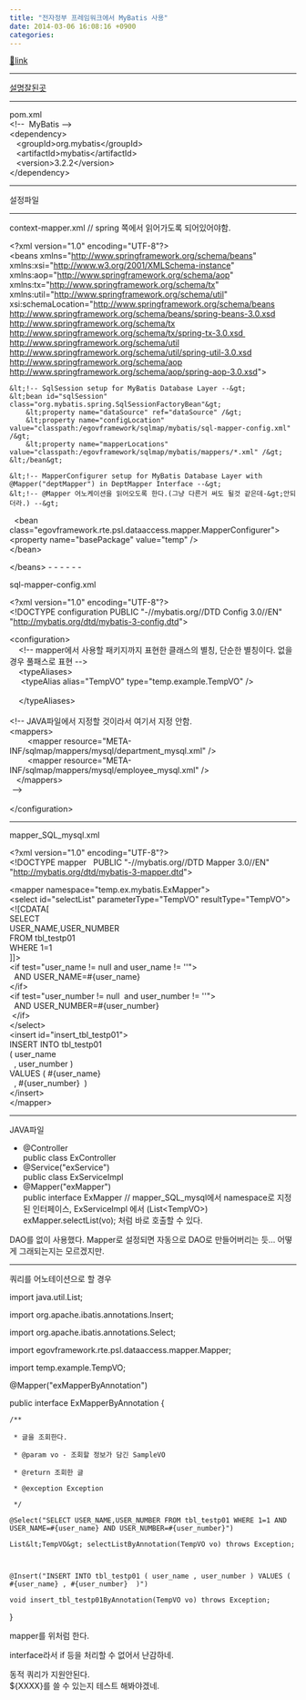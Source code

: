 ```yaml
---
title: "전자정부 프레임워크에서 MyBatis 사용"
date: 2014-03-06 16:08:16 +0900
categories: 
---
```

[🔗link](http://www.mins01.com/mh/tech/read/866)
***


[설명잘된곳](http://mybatis.github.io/mybatis-3/ko/sqlmap-xml.html "설명잘된곳")  
- - - - - -



pom.xml  
&lt;!--  MyBatis --&gt;  
		&lt;dependency&gt;  
		    &lt;groupId&gt;org.mybatis&lt;/groupId&gt;  
		    &lt;artifactId&gt;mybatis&lt;/artifactId&gt;  
		    &lt;version&gt;3.2.2&lt;/version&gt;  
		&lt;/dependency&gt;  
- - - - - -



설정파일  
- - - - - -

context-mapper.xml // spring 쪽에서 읽어가도록 되어있어야함.  
  
&lt;?xml version="1.0" encoding="UTF-8"?&gt;  
&lt;beans xmlns="http://www.springframework.org/schema/beans"  
	xmlns:xsi="http://www.w3.org/2001/XMLSchema-instance"  
	xmlns:aop="http://www.springframework.org/schema/aop"  
	xmlns:tx="http://www.springframework.org/schema/tx"  
	xmlns:util="http://www.springframework.org/schema/util"  
	xsi:schemaLocation="http://www.springframework.org/schema/beans http://www.springframework.org/schema/beans/spring-beans-3.0.xsd  
	http://www.springframework.org/schema/tx http://www.springframework.org/schema/tx/spring-tx-3.0.xsd   
	http://www.springframework.org/schema/util http://www.springframework.org/schema/util/spring-util-3.0.xsd			  
	http://www.springframework.org/schema/aop http://www.springframework.org/schema/aop/spring-aop-3.0.xsd"&gt;  
  
	&lt;!-- SqlSession setup for MyBatis Database Layer --&gt;  
	&lt;bean id="sqlSession" class="org.mybatis.spring.SqlSessionFactoryBean"&gt;  
		&lt;property name="dataSource" ref="dataSource" /&gt;  
		&lt;property name="configLocation" value="classpath:/egovframework/sqlmap/mybatis/sql-mapper-config.xml" /&gt;  
		&lt;property name="mapperLocations" value="classpath:/egovframework/sqlmap/mybatis/mappers/*.xml" /&gt;  
	&lt;/bean&gt;  
  
	&lt;!-- MapperConfigurer setup for MyBatis Database Layer with @Mapper("deptMapper") in DeptMapper Interface --&gt;  
	&lt;!-- @Mapper 어노케이션을 읽어오도록 한다.(그냥 다른거 써도 될것 같은데-&gt;안되더라.) --&gt;	  
 	&lt;bean class="egovframework.rte.psl.dataaccess.mapper.MapperConfigurer"&gt;  
		&lt;property name="basePackage" value="temp" /&gt;  
	&lt;/bean&gt;  
  
&lt;/beans&gt;	- - - - - -

sql-mapper-config.xml  
  
&lt;?xml version="1.0" encoding="UTF-8"?&gt;  
&lt;!DOCTYPE configuration PUBLIC "-//mybatis.org//DTD Config 3.0//EN" "http://mybatis.org/dtd/mybatis-3-config.dtd"&gt;  
  
&lt;configuration&gt;  
    &lt;!-- mapper에서 사용할 패키지까지 표현한 클래스의 별칭, 단순한 별칭이다. 없을 경우 풀패스로 표현 --&gt;  
    &lt;typeAliases&gt;  
    	&lt;typeAlias alias="TempVO" type="temp.example.TempVO" /&gt;  
    	  
    &lt;/typeAliases&gt;  
      
&lt;!-- JAVA파일에서 지정할 것이라서 여기서 지정 안함.  
	&lt;mappers&gt;  
        &lt;mapper resource="META-INF/sqlmap/mappers/mysql/department_mysql.xml" /&gt;  
        &lt;mapper resource="META-INF/sqlmap/mappers/mysql/employee_mysql.xml" /&gt;  
   &lt;/mappers&gt;   
 --&gt;  
   
&lt;/configuration&gt;

- - - - - -

mapper_SQL_mysql.xml  
  
  
&lt;?xml version="1.0" encoding="UTF-8"?&gt;  
&lt;!DOCTYPE mapper   PUBLIC "-//mybatis.org//DTD Mapper 3.0//EN" "http://mybatis.org/dtd/mybatis-3-mapper.dtd"&gt;  
  
&lt;mapper namespace="temp.ex.mybatis.ExMapper"&gt;  
	&lt;select id="selectList" parameterType="TempVO" resultType="TempVO"&gt;  
		&lt;![CDATA[  
			SELECT  
				USER_NAME,USER_NUMBER  
			FROM tbl_testp01   
			WHERE 1=1  
		]]&gt;  
		&lt;if test="user_name != null and user_name != ''"&gt;  
		 	AND USER_NAME=#{user_name}  
		&lt;/if&gt;  
		&lt;if test="user_number != null  and user_number != ''"&gt;  
		 	AND USER_NUMBER=#{user_number}  
		 &lt;/if&gt;		   
	&lt;/select&gt;  
	&lt;insert id="insert_tbl_testp01"&gt;  
			INSERT INTO tbl_testp01   
				( user_name  
				  , user_number )  
			VALUES ( #{user_name}  
				  , #{user_number}  )  
	&lt;/insert&gt;  
&lt;/mapper&gt;  
  
- - - - - -



JAVA파일

- @Controller  
public class ExController
- @Service("exService")  
public class ExServiceImpl
- @Mapper("exMapper")  
public interface ExMapper
// mapper_SQL_mysql에서 namespace로 지정된 인터페이스, ExServiceImpl 에서 (List&lt;TempVO&gt;) exMapper.selectList(vo); 처럼 바로 호출할 수 있다.


DAO를 없이 사용했다. Mapper로 설정되면 자동으로 DAO로 만들어버리는 듯... 어떻게 그래되는지는 모르겠지만.

- - - - - -

쿼리를 어노테이션으로 할 경우



  




import java.util.List;

  


import org.apache.ibatis.annotations.Insert;

import org.apache.ibatis.annotations.Select;

  


import egovframework.rte.psl.dataaccess.mapper.Mapper;

  


import temp.example.TempVO;

  


@Mapper("exMapperByAnnotation")

public interface ExMapperByAnnotation {

		

	/**

	 * 글을 조회한다.

	 * @param vo - 조회할 정보가 담긴 SampleVO

	 * @return 조회한 글

	 * @exception Exception

	 */

	@Select("SELECT USER_NAME,USER_NUMBER FROM tbl_testp01 WHERE 1=1 AND USER_NAME=#{user_name} AND USER_NUMBER=#{user_number}")

	List&lt;TempVO&gt; selectListByAnnotation(TempVO vo) throws Exception;

	

	@Insert("INSERT INTO tbl_testp01 ( user_name , user_number ) VALUES ( #{user_name} , #{user_number}  )")

	void insert_tbl_testp01ByAnnotation(TempVO vo) throws Exception;

	

}



  


mapper를 위처럼 한다.

interface라서 if 등을 처리할 수 없어서 난감하네.

동적 쿼리가 지원안된다.  
${XXXX}를 쓸 수 있는지 테스트 해봐야겠네.

  
  

